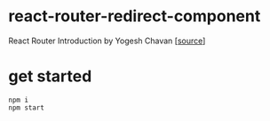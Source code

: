 # react-router-redirect-component

React Router Introduction by Yogesh Chavan [[source](https://yogeshchavan.podia.com/courses/react-router-introduction/609207-handling-manual-redirection/1755191-redirecting-using-redirect-component)]

# get started
```
npm i
npm start 
```
